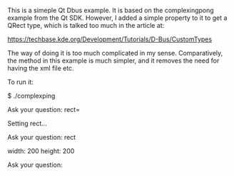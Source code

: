 This is a simeple Qt Dbus example. It is based on the complexingpong example from the Qt SDK. However, I added a simple property to it to get a QRect type, which is talked too much in the article at:

https://techbase.kde.org/Development/Tutorials/D-Bus/CustomTypes

The way of doing it is too much complicated in my sense. Comparatively, the method in this example is much simpler, and it removes the need for having the xml file etc.

To run it:

$ ./complexping 

Ask your question: rect=

Setting rect...

Ask your question: rect

width:  200  height:  200

Ask your question: 

